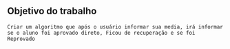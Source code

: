 ## Objetivo do trabalho

```Criar um algoritmo que após o usuário informar sua media, irá informar se o aluno foi aprovado direto, Ficou de recuperação e se foi Reprovado```
